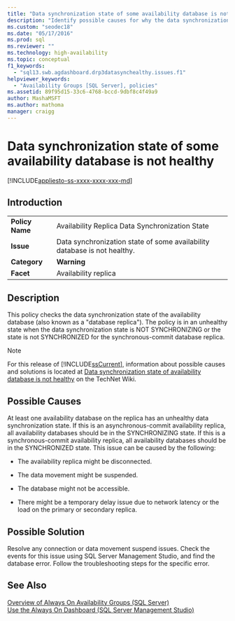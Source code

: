 ```yaml
---
title: "Data synchronization state of some availability database is not healthy"
description: "Identify possible causes for why the data synchronization state of some database in an Always On availability group is not healthy."
ms.custom: "seodec18"
ms.date: "05/17/2016"
ms.prod: sql
ms.reviewer: ""
ms.technology: high-availability
ms.topic: conceptual
f1_keywords: 
  - "sql13.swb.agdashboard.drp3datasynchealthy.issues.f1"
helpviewer_keywords: 
  - "Availability Groups [SQL Server], policies"
ms.assetid: 89f95d15-33c6-4768-bccd-9dbf8c4f49a9
author: MashaMSFT
ms.author: mathoma
manager: craigg
---
```

# Data synchronization state of some availability database is not healthy
[!INCLUDE[appliesto-ss-xxxx-xxxx-xxx-md](../../../includes/appliesto-ss-xxxx-xxxx-xxx-md.md)]
    
## Introduction  
  
|||  
|-|-|  
|**Policy Name**|Availability Replica Data Synchronization State|  
|**Issue**|Data synchronization state of some availability database is not healthy.|  
|**Category**|**Warning**|  
|**Facet**|Availability replica|  
  
## Description  
 This policy checks the data synchronization state of the availability database (also known as a "database replica"). The policy is in an unhealthy state when the data synchronization state is NOT SYNCHRONIZING or the state is not SYNCHRONIZED for the synchronous-commit database replica.  
  
> [!NOTE]  
>  For this release of [!INCLUDE[ssCurrent](../../../includes/sscurrent-md.md)], information about possible causes and solutions is located at [Data synchronization state of availability database is not healthy](https://go.microsoft.com/fwlink/p/?LinkId=220863) on the TechNet Wiki.  
  
## Possible Causes  
 At least one availability database on the replica has an unhealthy data synchronization state. If this is an asynchronous-commit availability replica, all availability databases should be in the SYNCHRONIZING state. If this is a synchronous-commit availability replica, all availability databases should be in the SYNCHRONIZED state. This issue can be caused by the following:  
  
-   The availability replica might be disconnected.  
  
-   The data movement might be suspended.  
  
-   The database might not be accessible.  
  
-   There might be a temporary delay issue due to network latency or the load on the primary or secondary replica.  
  
## Possible Solution  
 Resolve any connection or data movement suspend issues. Check the events for this issue using SQL Server Management Studio, and find the database error. Follow the troubleshooting steps for the specific error.  
  
## See Also  
 [Overview of Always On Availability Groups &#40;SQL Server&#41;](../../../database-engine/availability-groups/windows/overview-of-always-on-availability-groups-sql-server.md)   
 [Use the Always On Dashboard &#40;SQL Server Management Studio&#41;](../../../database-engine/availability-groups/windows/use-the-always-on-dashboard-sql-server-management-studio.md)  
  
  

